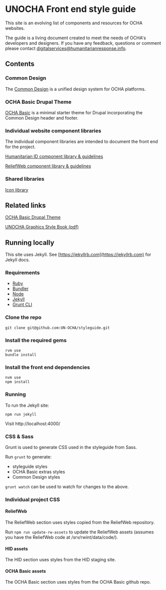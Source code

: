 # UNOCHA Front end style guide

This site is an evolving list of components and resources for OCHA websites.

The guide is a living document created to meet the needs of OCHA's developers and designers. If you have any feedback, questions or comment please contact digitalservices@humanitarianresponse.info.

## Contents

### Common Design

The [Common Design](https://un-ocha.github.io/styleguide/common-design) is a unified design system for OCHA platforms.

### OCHA Basic Drupal Theme

[OCHA Basic](https://un-ocha.github.io/styleguide/ocha) is a minimal starter theme for Drupal incorporating the Common Design header and footer.

### Individual website component libraries

The individual component libraries are intended to document the front end for the project.

[Humanitarian ID component library & guidelines](https://un-ocha.github.io/styleguide/hid)

[ReliefWeb component library & guidelines](https://un-ocha.github.io/styleguide/reliefweb)

### Shared libraries

[Icon library](https://un-ocha.github.io/styleguide/icons)

## Related links

[OCHA Basic Drupal Theme](https://github.com/UN-OCHA/ocha_basic)

[UNOCHA Graphics Style Book (pdf)](https://www.unocha.org/sites/unocha/files/dms/Documents/GraphicsStyleBook_for_public.pdf)

## Running locally

This site uses Jekyll. See [https://jekyllrb.com](https://jekyllrb.com) for Jekyll docs.

### Requirements

* [Ruby](https://www.ruby-lang.org/en/)
* [Bundler](http://bundler.io/)
* [Node](https://nodejs.org/)
* [Jekyll](https://jekyllrb.com)
* [Grunt CLI](https://gruntjs.com/getting-started)

### Clone the repo

```
git clone git@github.com:UN-OCHA/styleguide.git
```

### Install the required gems

```
rvm use
bundle install
```

### Install the front end dependencies

```
nvm use
npm install
```

### Running

To run the Jekyll site:

```
npm run jekyll
```

Visit http://localhost:4000/

### CSS & Sass

Grunt is used to generate CSS used in the styleguide from Sass.

Run `grunt` to generate:

* styleguide styles
* OCHA Basic extras styles
* Common Design styles

`grunt watch` can be used to watch for changes to the above.

### Individual project CSS

#### ReliefWeb

The ReliefWeb section uses styles copied from the ReliefWeb repository.

Run `npm run update-rw-assets` to update the ReliefWeb assets (assumes you have the ReliefWeb code at /srv/rwint/data/code/).

#### HID assets

The HID section uses styles from the HID staging site.

#### OCHA Basic assets

The OCHA Basic section uses styles from the OCHA Basic github repo.
